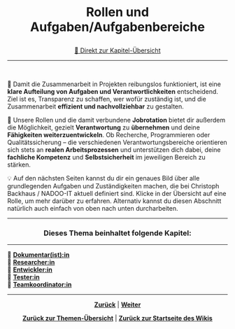 # <p align="center">Rollen und Aufgaben/Aufgabenbereiche</p>

<p align="center"><a href="#dieses-thema-beinhaltet-folgende-kapitel">🚀 Direkt zur Kapitel-Übersicht</a></p>

---
<br>

🎯 Damit die Zusammenarbeit in Projekten reibungslos funktioniert, ist eine **klare Aufteilung von Aufgaben und Verantwortlichkeiten** entscheidend. Ziel ist es, Transparenz zu schaffen, wer wofür zuständig ist, und die Zusammenarbeit **effizient und nachvollziehbar** zu gestalten. 

🚀 Unsere Rollen und die damit verbundene **Jobrotation** bietet dir außerdem die Möglichkeit, gezielt **Verantwortung** zu **übernehmen** und deine **Fähigkeiten weiterzuentwickeln**. Ob Recherche, Programmieren oder Qualitätssicherung – die verschiedenen Verantwortungsbereiche orientieren sich stets an **realen Arbeitsprozessen** und unterstützen dich dabei, deine **fachliche Kompetenz** und **Selbstsicherheit** im jeweiligen Bereich zu stärken. 

💡 Auf den nächsten Seiten kannst du dir ein genaues Bild über alle grundlegenden Aufgaben und Zuständigkeiten machen, die bei Christoph Backhaus / NADOO-IT aktuell definiert sind. Klicke in der Übersicht auf eine Rolle, um mehr darüber zu erfahren. Alternativ kannst du diesen Abschnitt natürlich auch einfach von oben nach unten durcharbeiten.

---

### <p align="center">Dieses Thema beinhaltet folgende Kapitel:</p>

---

🔹 [**Dokumentar(ist):in**](/docs/02-arbeiten_bei_nadoo/01-rollen_und_aufgaben/01-dokumentar/README.md) <br>
🔹 [**Researcher:in**](/docs/02-arbeiten_bei_nadoo/01-rollen_und_aufgaben/02-researcher/README.md) <br>
🔹 [**Entwickler:in**](/docs/02-arbeiten_bei_nadoo/01-rollen_und_aufgaben/03-entwickler/README.md) <br>
🔹 [**Tester:in**](/docs/02-arbeiten_bei_nadoo/01-rollen_und_aufgaben/04-tester/README.md) <br>
🔹 [**Teamkoordinator:in**](/docs/02-arbeiten_bei_nadoo/01-rollen_und_aufgaben/05-teamkoordinator/README.md) <br>


---

<p align="center">
<a href="/docs/02-arbeiten_bei_nadoo/README.md"><strong>Zurück</strong></a> | 
<a href="/docs/02-arbeiten_bei_nadoo/01-rollen_und_aufgaben/01-dokumentar/README.md"><strong>Weiter</strong></a>
</p>

<p align="center">
<a href="/docs/02-arbeiten_bei_nadoo/README.md/#ddieser-themenbereich-beinhaltet-folgende-themen"><strong>Zurück zur Themen-Übersicht</strong></a> | <a href="/docs/00-willkommen/README.md"><strong>Zurück zur Startseite des Wikis</strong></a>
</p>
